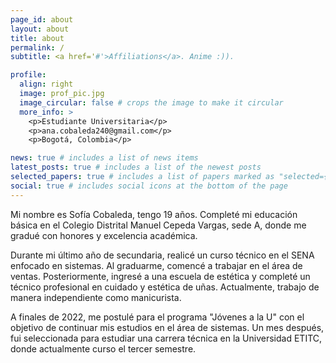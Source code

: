 ```yaml
---
page_id: about
layout: about
title: about
permalink: /
subtitle: <a href='#'>Affiliations</a>. Anime :)).

profile:
  align: right
  image: prof_pic.jpg
  image_circular: false # crops the image to make it circular
  more_info: >
    <p>Estudiante Universitaria</p>
    <p>ana.cobaleda240@gmail.com</p>
    <p>Bogotá, Colombia</p>

news: true # includes a list of news items
latest_posts: true # includes a list of the newest posts
selected_papers: true # includes a list of papers marked as "selected={true}"
social: true # includes social icons at the bottom of the page
---
```


Mi nombre es Sofía Cobaleda, tengo 19 años. Completé mi educación básica en el Colegio Distrital Manuel Cepeda Vargas, sede A, donde me gradué con honores y excelencia académica.

Durante mi último año de secundaria, realicé un curso técnico en el SENA enfocado en sistemas. Al graduarme, comencé a trabajar en el área de ventas. Posteriormente, ingresé a una escuela de estética y completé un técnico profesional en cuidado y estética de uñas. Actualmente, trabajo de manera independiente como manicurista.

A finales de 2022, me postulé para el programa "Jóvenes a la U" con el objetivo de continuar mis estudios en el área de sistemas. Un mes después, fui seleccionada para estudiar una carrera técnica en la Universidad ETITC, donde actualmente curso el tercer semestre.
